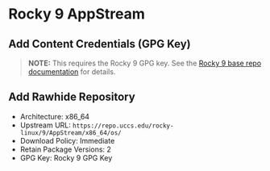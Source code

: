 # Rocky 9 AppStream

## Add Content Credentials (GPG Key)

> **NOTE:** This requires the Rocky 9 GPG key. See the [Rocky 9 base repo documentation](rocky9,md) for details.

## Add Rawhide Repository

- Architecture: x86_64
- Upstream URL: `https://repo.uccs.edu/rocky-linux/9/AppStream/x86_64/os/`
- Download Policy: Immediate
- Retain Package Versions: 2
- GPG Key: Rocky 9 GPG Key

